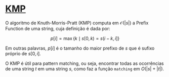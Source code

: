 # [KMP](kmp.cpp)

O algoritmo de Knuth-Morris-Pratt (KMP) computa em $\mathcal{O}(|s|)$ a Prefix Function de uma string, cuja definição é dada por:

$$ p[i] = \max\{k \mid s[0,k) = s(i-k,i]\} $$

Em outras palavras, $p[i]$ é o tamanho do maior prefixo de $s$ que é sufixo próprio de $s[0,i]$.

O KMP é útil para pattern matching, ou seja, encontrar todas as ocorrências de uma string $t$ em uma string $s$, como faz a função `matching` em $O(|s| + |t|)$.